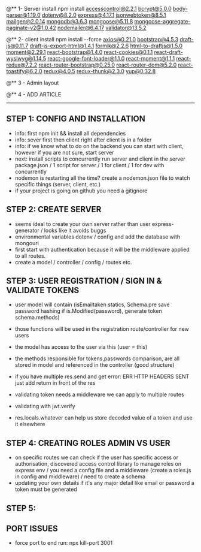 <!-- packages to install instructions -->

@\*\* 1- Server install
npm install accesscontrol@2.2.1 bcrypt@5.0.0 body-parser@1.19.0 dotenv@8.2.0 express@4.17.1 jsonwebtoken@8.5.1 mailgen@2.0.14 mongodb@3.6.3 mongoose@5.11.8 mongoose-aggregate-paginate-v2@1.0.42 nodemailer@6.4.17 validator@13.5.2

@\*\* 2- client install
npm install --force axios@0.21.0 bootstrap@4.5.3 draft-js@0.11.7 draft-js-export-html@1.4.1 formik@2.2.6 html-to-draftjs@1.5.0 moment@2.29.1 react-bootstrap@1.4.0 react-cookies@0.1.1 react-draft-wysiwyg@1.14.5 react-google-font-loader@1.1.0 react-moment@1.1.1 react-redux@7.2.2 react-router-bootstrap@0.25.0 react-router-dom@5.2.0 react-toastify@6.2.0 redux@4.0.5 redux-thunk@2.3.0 yup@0.32.8

@\*\* 3 - Admin layout

<!-- <main role="main" className="col-md-9 ml-sm-auto col-lg-10 pt-3 px-4">
    <div className="d-flex justify-content-between flex-wrap flex-md-nowrap align-items-center pb-2 mb-3 border-bottom">
        <h1 className="h2"></h1>
</div>

</main> -->

@\*\* 4 - ADD ARTICLE

<!-- import {
    TextField,
    Button,
    Divider,
    Chip,
    Paper,
    InputBase,
    IconButton,
    Select,
    MenuItem,
    FormControl,
    FormHelperText
} from '@material-ui/core'; -->
<!-- import AddIcon from '@material-ui/icons/Add'; -->

---

## STEP 1: CONFIG AND INSTALLATION

- info: first npm init && install all dependencies
- info: sever first then client right after client is in a folder
- info: if we know what to do on the backend you can start with client, however if you are not sure, start server
- next: install scripts to concurrently run server and client in the server package.json / 1 script for server / 1 for client / 1 for dev with concurrently
- nodemon is restarting all the time? create a nodemon.json file to watch specific things (server, client, etc.)
- if your project is going on github you need a gitignore

## STEP 2: CREATE SERVER

- seems ideal to create your own server rather than user express-generator / looks like it avoids buggs
- environmental variables dotenv / config and add the database with mongouri
- first start with authentication because it will be the middleware applied to all routes.
- create a model / controller / config / routes etc.

## STEP 3: USER REGISTRATION / SIGN IN & VALIDATE TOKENS

- user model will contain (isEmailtaken statics, Schema.pre save password hashing if is.Modified(password), generate token schema.methods)
- those functions will be used in the registration route/controller for new users
- the model has access to the user via this (user = this)
- the methods responsible for tokens,passwords comparison, are all stored in model and referenced in the controller (good structure)
- if you have multiple res.send and get error: ERR HTTP HEADERS SENT just add return in front of the res

- validating token needs a middleware we can apply to multiple routes
- validating with jwt.verify
- res.locals.whatever can help us store decoded value of a token and use it elsewhere

## STEP 4: CREATING ROLES ADMIN VS USER

- on specific routes we can check if the user has specific access or authorisation, discovered access control library to manage roles on express env / you need a config file and a middleware (create a roles.js in config and middleware) / need to create a schema
- updating your own details if it's any major detail like email or password a token must be generated

## STEP 5:

## PORT ISSUES

- force port to end run:
  npx kill-port 3001
